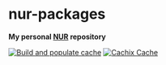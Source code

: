# nur-packages

**My personal [NUR](https://github.com/nix-community/NUR) repository**

<!-- Remove this if you don't use github actions -->
[![Build and populate cache](https://github.com/lucassabreu/nux-packages/actions/workflows/build.yml/badge.svg)](https://github.com/lucassabreu/nux-packages/actions/workflows/build.yml)
[![Cachix Cache](https://img.shields.io/badge/cachix-lucassabreu-blue.svg)](https://<YOUR_CACHIX_CACHE_NAME>.cachix.org)

